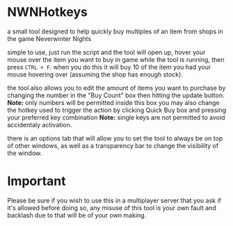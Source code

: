 # NWNHotkeys
a small tool designed to help quickly buy multiples of an item from shops in the game Neverwinter Nights

simple to use, just run the script and the tool will open up, hover your mouse over the item you want to buy in game while the tool is running, then press `CTRL + F`. when you do this it will buy 10 of the item you had your mouse hovering over (assuming the shop has enough stock).

the tool also allows you to edit the amount of items you want to purchase by changing the number in the "Buy Count" box then hitting the update button. **Note:** only numbers will be permitted inside this box
you may also change the hotkey used to trigger the action by clicking Quick Buy box and pressing your preferred key combination **Note:** single keys are not permitted to avoid accidentaly activation.

there is an options tab that will allow you to set the tool to always be on top of other windows, as well as a transparency bar to change the visibility of the window.

# Important
Please be sure if you wish to use this in a multiplayer server that you ask if it's allowed before doing so, any misuse  of this tool is your own fault and backlash due to that will be of your own making.
